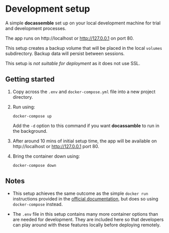 # Development setup

A simple **docassemble** set up on your local development machine for trial and development processes.

The app runs on http://localhost or http://127.0.0.1 on port 80.

This setup creates a backup volume that will be placed in the local `volumes` subdirectory. Backup data will persist between sessions.

This setup is _not suitable for deployment_ as it does not use SSL.

## Getting started

1.  Copy across the `.env` and `docker-compose.yml` file into a new project directory.

2.  Run using:

        docker-compose up

    Add the `-d` option to this command if you want **docassamble** to run in the background.

3.  After around 10 mins of initial setup time, the app will be available on http://localhost or http://127.0.0.1 port 80.

4.  Bring the container down using:

        docker-compose down

## Notes

- This setup achieves the same outcome as the simple `docker run` instructions provided in the [official documentation](https://docassemble.org/docs/docker.html#starting), but does so using `docker-compose` instead.

- The `.env` file in this setup contains many more container options than are needed for development. They are included here so that developers can play around with these features locally before deploying remotely.
